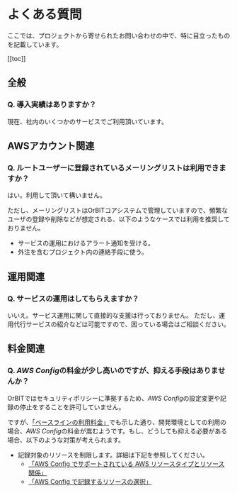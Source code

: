 # よくある質問
ここでは、プロジェクトから寄せられたお問い合わせの中で、特に目立ったものを記載しています。

[[toc]]

## 全般

### Q. 導入実績はありますか？
現在、社内のいくつかのサービスでご利用頂いています。

## AWSアカウント関連

### Q. ルートユーザーに登録されているメーリングリストは利用できますか？
はい。利用して頂いて構いません。

ただし、メーリングリストはOrBITコアシステムで管理していますので、頻繁なユーザの登録や削除などが想定される、以下のようなケースでは利用を推奨しておりません。
- サービスの運用におけるアラート通知を受ける。
- 外注を含むプロジェクト内の連絡手段に使う。

## 運用関連
### Q. サービスの運用はしてもらえますか？
いいえ。サービス運用に関して直接的な支援は行っておりません。
ただし、運用代行サービスの紹介などは可能ですので、困っている場合はご相談ください。

## 料金関連

### Q. *AWS Config*の料金が少し高いのですが、抑える手段はありませんか？
OrBITではセキュリティポリシーに準拠するため、*AWS Config*の設定変更や記録の停止をすることを許可していません。

ですが、[「ベースラインの利用料金」](/guide/aws/reference/baseline.html#ベースラインの利用料金)でも示した通り、開発環境としての利用の場合、*AWS Config*の料金が嵩むようです。もし、どうしても抑える必要がある場合、以下のような対策が考えられます。

- 記録対象のリソースを制限します。詳細は下記を参照してください。
    -  [「AWS Config でサポートされている AWS リソースタイプとリソース関係」](https://docs.aws.amazon.com/ja_jp/config/latest/developerguide/resource-config-reference.html)
    - [「AWS Config で記録するリソースの選択」](https://docs.aws.amazon.com/ja_jp/config/latest/developerguide/select-resources.html)